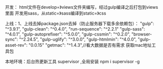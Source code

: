 开发： html文件在develop=》views文件夹编写，经过gulp编译之后打包到views里面
       开发用sass，从static=》sass编译到static=》css

上线：1、上线去掉package.json去掉（防止服务器下载多余依赖包）：
            "gulp": "^3.9.1",
            "gulp-clean": "^0.4.0",
            "run-sequence": "^2.2.1"
            "gulp-sass": "^4.0.1",
            "gulp-autoprefixer": "^5.0.0",
            "gulp-cssmin": "^0.2.0",
            "browser-sync": "^2.24.5",
            "gulp-uglify": "^3.0.0",
            "gulp-htmlmin": "^4.0.0",
			"gulp-asset-rev": "0.0.15"
            "getmac": "^1.4.3",//看大数据是否有需求  获取mac地址工具包
            
            
            
            
本地环境：后台热更新工具 supervisor ,全局安装     npm i supervisor -g   